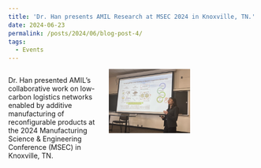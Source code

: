 ```yaml
---
title: 'Dr. Han presents AMIL Research at MSEC 2024 in Knoxville, TN.'
date: 2024-06-23
permalink: /posts/2024/06/blog-post-4/
tags:
  - Events
---
```


<div style="display: flex; align-items: flex-start; gap: 20px;">
  <div style="flex: 1;">
    <p>Dr. Han presented AMIL’s collaborative work on low-carbon logistics networks enabled by additive manufacturing of reconfigurable products at the 2024 Manufacturing Science & Engineering Conference (MSEC) in Knoxville, TN.</p>
  </div>
  <div style="flex: 0 0 auto;">
    <img src="/images/msec2024.png" alt="msec2024" style="width:300px; max-width:55%;">
  </div>
</div>